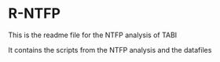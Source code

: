 # R-NTFP
This is the readme file for the NTFP analysis of TABI

It contains the scripts from the NTFP analysis and the datafiles

